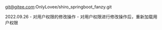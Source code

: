 git@gitee.com:OnlyLovee/shiro_springboot_fanzy.git

2022.09.26
    - 对用户权限的修改操作
    - 对用户权限进行修改操作后，重新加载用户权限
    